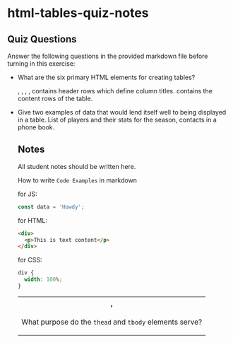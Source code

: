 # html-tables-quiz-notes

## Quiz Questions

Answer the following questions in the provided markdown file before turning in this exercise:

- What are the six primary HTML elements for creating tables?
  <table>, <thead>, <tbody>, <th>, <tr>, <td>

- What purpose do the `thead` and `tbody` elements serve?
  <thead> contains header rows which define column titles. <tbody> contains the content rows of the table.

- Give two examples of data that would lend itself well to being displayed in a table.
  List of players and their stats for the season, contacts in a phone book.

## Notes

All student notes should be written here.

How to write `Code Examples` in markdown

for JS:

```javascript
const data = 'Howdy';
```

for HTML:

```html
<div>
  <p>This is text content</p>
</div>
```

for CSS:

```css
div {
  width: 100%;
}
```
